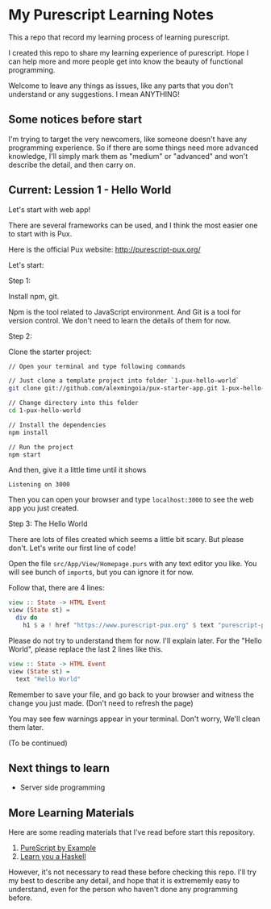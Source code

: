 # My Purescript Learning Notes

This a repo that record my learning process of learning purescript.

I created this repo to share my learning experience of purescript.
Hope I can help more and more people get into know the beauty of functional programming.

Welcome to leave any things as issues, like any parts that you don't understand or any suggestions.
I mean ANYTHING!

## Some notices before start

I'm trying to target the very newcomers, like someone doesn't have any programming experience.
So if there are some things need more advanced knowledge, I'll simply mark them as "medium" or
"advanced" and won't describe the detail, and then carry on.

## Current: Lession 1 - Hello World

Let's start with web app!

There are several frameworks can be used, and I think the most easier one to start with is Pux.

Here is the official Pux website: <http://purescript-pux.org/>

Let's start:

Step 1:

Install npm, git.

Npm is the tool related to JavaScript environment. And Git is a tool for version control.
We don't need to learn the details of them for now.

Step 2:

Clone the starter project:

```bash
// Open your terminal and type following commands

// Just clone a template project into folder `1-pux-hello-world`
git clone git://github.com/alexmingoia/pux-starter-app.git 1-pux-hello-world

// Change directory into this folder
cd 1-pux-hello-world

// Install the dependencies
npm install

// Run the project
npm start
```

And then, give it a little time until it shows

```
Listening on 3000
```

Then you can open your browser and type `localhost:3000` to see the web app you just created.

Step 3: The Hello World

There are lots of files created which seems a little bit scary. But please don't.
Let's write our first line of code!

Open the file `src/App/View/Homepage.purs` with any text editor you like.
You will see bunch of `import`s, but you can ignore it for now.

Follow that, there are 4 lines:

```purescript
view :: State -> HTML Event
view (State st) =
  div do
    h1 $ a ! href "https://www.purescript-pux.org" $ text "purescript-pux.org"
```

Please do not try to understand them for now. I'll explain later.
For the "Hello World", please replace the last 2 lines like this.

```purescript
view :: State -> HTML Event
view (State st) =
  text "Hello World"
```

Remember to save your file, and go back to your browser and witness the change you just made.
(Don't need to refresh the page)

You may see few warnings appear in your terminal. Don't worry, We'll clean them later.

(To be continued)

## Next things to learn

- Server side programming

## More Learning Materials

Here are some reading materials that I've read before start this repository.

1. [PureScript by Example](https://leanpub.com/purescript/read)
2. [Learn you a Haskell](http://learnyouahaskell.com/)

However, it's not necessary to read these before checking this repo.
I'll try my best to describe any detail, and hope that it is extrememly easy to
understand, even for the person who haven't done any programming before.
